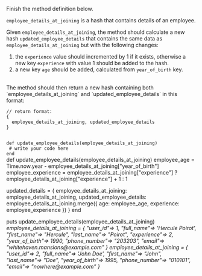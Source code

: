 Finish the method definition below.

`employee_details_at_joining` is a hash that contains details of an employee.

Given `employee_details_at_joining`, the method should calculate a new hash `updated_employee_details` that contains the same data as `employee_details_at_joining` but with the following changes:

1. the `experience` value should incremented by 1 if it exists, otherwise a new key `experience` with value 1 should be added to the hash.
2. a new key `age` should be added, calculated from `year_of_birth` key.

<br/>
The method should then return a new hash containing both `employee_details_at_joining` and `updated_employee_details` in this format:


```
// return format:
{
  employee_details_at_joining, updated_employee_details
}
```

<codeblock language="ruby" type="exercise" testMode="multipleInput">
<code>
def update_employee_details(employee_details_at_joining)
 # write your code here
end
</code>

<solution>
def update_employee_details(employee_details_at_joining)
  employee_age = Time.now.year - employee_details_at_joining["year_of_birth"]
  employee_experience = employee_details_at_joining["experience"] ?
    employee_details_at_joining["experience"] + 1 : 1

  updated_details = {
    employee_details_at_joining: employee_details_at_joining,
    updated_employee_details: employee_details_at_joining.merge({
      age: employee_age,
      experience: employee_experience
    })
  }
end
</solution>

<testcases>
<caller>
puts update_employee_details(employee_details_at_joining)
</caller>
<testcase>
<i>
employee_details_at_joining = {
  "user_id"=> 1,
  "full_name"=> 'Hercule Poirot',
  "first_name"=> "Hercule",
  "last_name"=> "Poirot",
  "experience"=> 2,
  "year_of_birth"=> 1990,
  "phone_number"=> "203203",
  "email"=> "whitehaven.mansions@example.com"
}
</i>
</testcase>
<testcase>
<i>
employee_details_at_joining = {
  "user_id"=> 2,
  "full_name"=> 'John Doe',
  "first_name"=> "John",
  "last_name"=> "Doe",
  "year_of_birth"=> 1995,
  "phone_number"=> "010101",
  "email"=> "nowhere@example.com"
}
</i>
</testcase>
</testcases>
</codeblock>